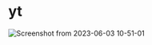 # yt
![Screenshot from 2023-06-03 10-51-01](https://github.com/Anand4756/yt/assets/73114463/a88d5e8e-1496-47e7-8661-b1dd98e10749)
